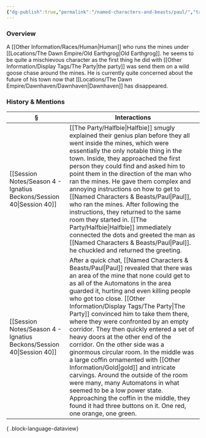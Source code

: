 ```yaml
---
{"dg-publish":true,"permalink":"/named-characters-and-beasts/paul/","tags":["NPC"],"updated":"2025-07-05T18:23:14.578+01:00"}
---
```


### Overview
A [[Other Information/Races/Human\|Human]] who runs the mines under [[Locations/The Dawn Empire/Old Earthgrog\|Old Earthgrog]]. he seems to be quite a mischievous character as the first thing he did with [[Other Information/Display Tags/The Party\|the party]] was send them on a wild goose chase around the mines. He is currently quite concerned about the future of his town now that [[Locations/The Dawn Empire/Dawnhaven/Dawnhaven\|Dawnhaven]] has disappeared. 

### History & Mentions
| §                                                                       | Interactions                                                                                                                                                                                                                                                                                                                                                                                                                                                                                                                                                                                                                                                                                                                            |
| ----------------------------------------------------------------------- | --------------------------------------------------------------------------------------------------------------------------------------------------------------------------------------------------------------------------------------------------------------------------------------------------------------------------------------------------------------------------------------------------------------------------------------------------------------------------------------------------------------------------------------------------------------------------------------------------------------------------------------------------------------------------------------------------------------------------------------- |
| [[Session Notes/Season 4 - Ignatius Beckons/Session 40\|Session 40]] | [[The Party/Halfbie\|Halfbie]] smugly explained their genius plan before they all went inside the mines, which were essentially the only notable thing in the town. Inside, they approached the first person they could find and asked him to point them in the direction of the man who ran the mines. He gave them complex and annoying instructions on how to get to [[Named Characters & Beasts/Paul\|Paul]], who ran the mines. After following the instructions, they returned to the same room they started in. [[The Party/Halfbie\|Halfbie]] immediately connected the dots and greeted the man as [[Named Characters & Beasts/Paul\|Paul]]. he chuckled and returned the greeting.                                                                                                                                                  |
| [[Session Notes/Season 4 - Ignatius Beckons/Session 40\|Session 40]] | After a quick chat, [[Named Characters & Beasts/Paul\|Paul]] revealed that there was an area of the mine that none could get to as all of the Automatons in the area guarded it, hurting and even killing people who got too close. [[Other Information/Display Tags/The Party\|The Party]] convinced him to take them there, where they were confronted by an empty corridor. They then quickly entered a set of heavy doors at the other end of the corridor. On the other side was a ginormous circular room. In the middle was a large coffin ornamented with [[Other Information/Gold\|gold]] and intricate carvings. Around the outside of the room were many, many Automatons in what seemed to be a low power state. Approaching the coffin in the middle, they found it had three buttons on it. One red, one orange, one green. |

{ .block-language-dataview}
